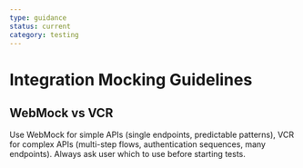 ```yaml
---
type: guidance
status: current
category: testing
---
```


# Integration Mocking Guidelines

## WebMock vs VCR

Use WebMock for simple APIs (single endpoints, predictable patterns), VCR for complex APIs (multi-step flows, authentication sequences, many endpoints). Always ask user which to use before starting tests.
